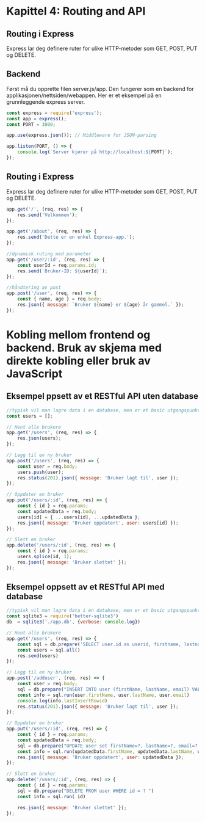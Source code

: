 # Kapittel 4: Routing and API

## Routing i Express

Express lar deg definere ruter for ulike HTTP-metoder som GET, POST, PUT og DELETE.


## Backend
Først må du opprette filen server.js/app. Den fungerer som en backend for applikasjonen/nettsiden/webappen. 
Her er et eksempel på en grunnleggende express server.

```javascript
const express = require('express');
const app = express();
const PORT = 3000;

app.use(express.json()); // Middleware for JSON-parsing

app.listen(PORT, () => {
    console.log(`Server kjører på http://localhost:${PORT}`);
});
```


## Routing i Express

Express lar deg definere ruter for ulike HTTP-metoder som GET, POST, PUT og DELETE.
```javascript
app.get('/', (req, res) => {
    res.send('Velkommen');
});

app.get('/about', (req, res) => {
    res.send('Dette er en enkel Express-app.');
});

//dynamisk ruting med parameter
app.get('/user/:id', (req, res) => {
    const userId = req.params.id;
    res.send(`Bruker-ID: ${userId}`);
});

//håndtering av post
app.post('/user', (req, res) => {
    const { name, age } = req.body;
    res.json({ message: `Bruker ${name} er ${age} år gammel.` });
});
```

# Kobling mellom frontend og backend. Bruk av skjema med direkte kobling eller bruk av JavaScript
## Eksempel ppsett av et RESTful API  uten database

```javascript
//typisk vil man lagre data i en database, men er et basic utgangspunkt
const users = [];

// Hent alle brukere
app.get('/users', (req, res) => {
    res.json(users);
});

// Legg til en ny bruker
app.post('/users', (req, res) => {
    const user = req.body;
    users.push(user);
    res.status(201).json({ message: 'Bruker lagt til', user });
});

// Oppdater en bruker
app.put('/users/:id', (req, res) => {
    const { id } = req.params;
    const updatedData = req.body;
    users[id] = { ...users[id], ...updatedData };
    res.json({ message: 'Bruker oppdatert', user: users[id] });
});

// Slett en bruker
app.delete('/users/:id', (req, res) => {
    const { id } = req.params;
    users.splice(id, 1);
    res.json({ message: 'Bruker slettet' });
});
```


## Eksempel oppsett av et RESTful API  med database

```javascript
//typisk vil man lagre data i en database, men er et basic utgangspunkt
const sqlite3 = require('better-sqlite3')
db  = sqlite3('./app.db', {verbose: console.log})

// Hent alle brukere
app.get('/users', (req, res) => {
    const sql = db.prepare('SELECT user.id as userid, firstname, lastname, email FROM user') 
    const users = sql.all()   
    res.send(users)
});

// Legg til en ny bruker
app.post('/adduser', (req, res) => {
    const user = req.body;
    sql = db.prepare("INSERT INTO user (firstName, lastName, email) VALUES (?, ?, ?)")
    const info = sql.run(user.firstName, user.lastName, user.email)
    console.log(info.lastInsertRowid)  
    res.status(201).json({ message: 'Bruker lagt til', user });
});

// Oppdater en bruker
app.put('/users/:id', (req, res) => {
    const { id } = req.params;
    const updatedData = req.body;
    sql = db.prepare("UPDATE user set firstName=?, lastName=?, email=? WHERE id = ? ")
    const info = sql.run(updatedData.firstName, updatedData.lastName, updatedData.email, id)
    res.json({ message: 'Bruker oppdatert', user: updatedData });
});

// Slett en bruker
app.delete('/users/:id', (req, res) => {
    const { id } = req.params;
    sql = db.prepare("DELETE FROM user WHERE id = ? ")
    const info = sql.run( id)

    res.json({ message: 'Bruker slettet' });
});
```